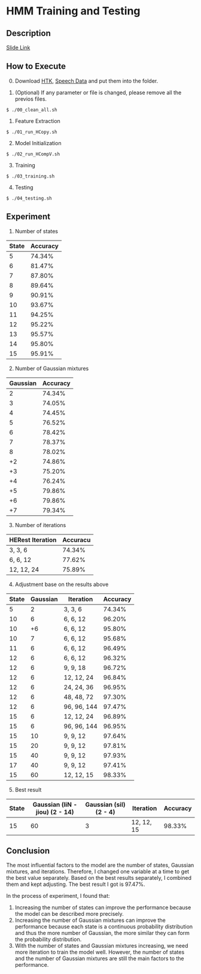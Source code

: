 # HMM Training and Testing

## Description
[Slide Link](https://drive.google.com/open?id=1laxJTNvlab2XJ1s10M9q9uxa4hjItW0O)

## How to Execute

0.  Download [HTK](https://drive.google.com/open?id=1SoaoG9jvkSLdc_f_K1PrqEcXLoTHxDfG), [Speech Data](https://drive.google.com/open?id=1Kc1hUXYR_TZ3G--_OwdFwqnBngkDcplI) and put them into the folder. <br>

0.  (Optional) If any parameter or file is changed, please remove all the previos files.
```
$ ./00_clean_all.sh
```

1.  Feature Extraction
```
$ ./01_run_HCopy.sh
```

2.  Model Initialization
```
$ ./02_run_HCompV.sh
```

3.  Training
```
$ ./03_training.sh
```

4.  Testing
```
$ ./04_testing.sh
```

## Experiment

1.  Number of states

| State | Accuracy |
| ----- | -------- |
| 5     | 74.34%   |
| 6     | 81.47%   |
| 7     | 87.80%   |
| 8     | 89.64%   |
| 9     | 90.91%   |
| 10    | 93.67%   |
| 11    | 94.25%   |
| 12    | 95.22%   |
| 13    | 95.57%   |
| 14    | 95.80%   |
| 15    | 95.91%   |

2.  Number of Gaussian mixtures

| Gaussian | Accuracy |
| -------- | -------- |
| 2        | 74.34%   |
| 3        | 74.05%   |
| 4        | 74.45%   |
| 5        | 76.52%   |
| 6        | 78.42%   |
| 7        | 78.37%   |
| 8        | 78.02%   |
| +2       | 74.86%   |
| +3       | 75.20%   |
| +4       | 76.24%   |
| +5       | 79.86%   |
| +6       | 79.86%   |
| +7       | 79.34%   |

3.  Number of iterations

| HERest Iteration | Accuracu |
| ---------------- | -------- |
| 3, 3, 6          | 74.34%   |
| 6, 6, 12         | 77.62%   |
| 12, 12, 24       | 75.89%   |

4.  Adjustment base on the results above

| State | Gaussian | Iteration   | Accuracy |
| ----- | -------- | ----------- | -------- |
| 5     | 2        | 3, 3, 6     | 74.34%   |
| 10    | 6        | 6, 6, 12    | 96.20%   |
| 10    | +6       | 6, 6, 12    | 95.80%   |
| 10    | 7        | 6, 6, 12    | 95.68%   |
| 11    | 6        | 6, 6, 12    | 96.49%   |
| 12    | 6        | 6, 6, 12    | 96.32%   |
| 12    | 6        | 9, 9, 18    | 96.72%   |
| 12    | 6        | 12, 12, 24  | 96.84%   |
| 12    | 6        | 24, 24, 36  | 96.95%   |
| 12    | 6        | 48, 48, 72  | 97.30%   |
| 12    | 6        | 96, 96, 144 | 97.47%   |
| 15    | 6        | 12, 12, 24  | 96.89%   |
| 15    | 6        | 96, 96, 144 | 96.95%   |
| 15    | 10       | 9, 9, 12    | 97.64%   |
| 15    | 20       | 9, 9, 12    | 97.81%   |
| 15    | 40       | 9, 9, 12    | 97.93%   |
| 17    | 40       | 9, 9, 12    | 97.41%   |
| 15    | 60       | 12, 12, 15  | 98.33%   |

5. Best result

| State | Gaussian (liN - jiou) (2 - 14) | Gaussian (sil) (2 - 4) | Iteration  | Accuracy |
| ----- | ------------------------------ | ---------------------- | ---------- | -------- |
| 15    | 60                             | 3                      | 12, 12, 15 | 98.33%   |

## Conclusion

The most influential factors to the model are the number of states, Gaussian mixtures, and iterations. Therefore, I changed one variable at a time to get the best value separately. Based on the best results separately,  I combined them and kept adjusting. The best result I got is 97.47%. <br>

In the process of experiment, I found that: <br>
1.  Increasing the number of states can improve the performance because the model can be described more precisely.
2.  Increasing the number of Gaussian mixtures can improve the performance because each state is a continuous probability distribution and thus the more number of Gaussian, the more similar they can form the probability distribution.
3.  With the number of states and Gaussian mixtures increasing, we need more iteration to train the model well. However, the number of states and the number of Gaussian mixtures are still the main factors to the performance.
